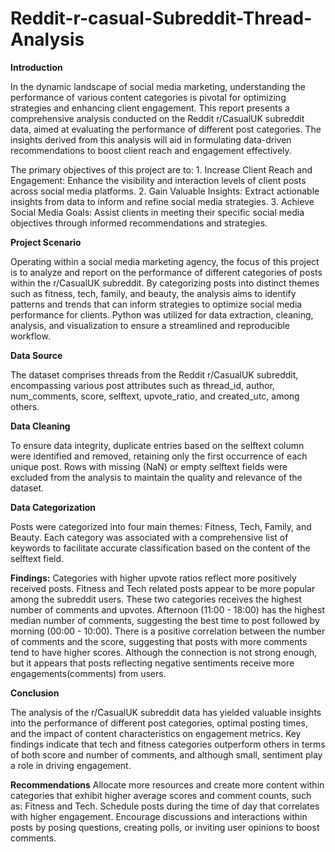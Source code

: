 # Reddit-r-casual-Subreddit-Thread-Analysis

**Introduction**

In the dynamic landscape of social media marketing, understanding the performance of various content categories is pivotal for optimizing strategies and enhancing client engagement. This report presents a comprehensive analysis conducted on the Reddit r/CasualUK subreddit data, aimed at evaluating the performance of different post categories. The insights derived from this analysis will aid in formulating data-driven recommendations to boost client reach and engagement effectively.

The primary objectives of this project are to:
	1.	Increase Client Reach and Engagement: Enhance the visibility and interaction levels of client posts across social media platforms.
	2.	Gain Valuable Insights: Extract actionable insights from data to inform and refine social media strategies.
	3.	Achieve Social Media Goals: Assist clients in meeting their specific social media objectives through informed recommendations and strategies.

**Project Scenario**

Operating within a social media marketing agency, the focus of this project is to analyze and report on the performance of different categories of posts within the r/CasualUK subreddit. By categorizing posts into distinct themes such as fitness, tech, family, and beauty, the analysis aims to identify patterns and trends that can inform strategies to optimize social media performance for clients. Python was utilized for data extraction, cleaning, analysis, and visualization to ensure a streamlined and reproducible workflow.

**Data Source**

The dataset comprises threads from the Reddit r/CasualUK subreddit, encompassing various post attributes such as thread_id, author, num_comments, score, selftext, upvote_ratio, and created_utc, among others.

**Data Cleaning**

To ensure data integrity, duplicate entries based on the selftext column were identified and removed, retaining only the first occurrence of each unique post. Rows with missing (NaN) or empty selftext fields were excluded from the analysis to maintain the quality and relevance of the dataset.

**Data Categorization**

Posts were categorized into four main themes: Fitness, Tech, Family, and Beauty. Each category was associated with a comprehensive list of keywords to facilitate accurate classification based on the content of the selftext field.


**Findings:**
Categories with higher upvote ratios reflect more positively received posts. Fitness and Tech related posts appear to be more popular among the subreddit users. These two categories receives the highest number of comments and upvotes. Afternoon (11:00 - 18:00) has the highest median number of comments, suggesting the best time to post followed by morning (00:00 - 10:00). There is a positive correlation between the number of comments and the score, suggesting that posts with more comments tend to have higher scores. Although the connection is not strong enough,  but it appears that posts reflecting negative sentiments receive more engagements(comments) from users.


**Conclusion**

The analysis of the r/CasualUK subreddit data has yielded valuable insights into the performance of different post categories, optimal posting times, and the impact of content characteristics on engagement metrics. Key findings indicate that tech and fitness categories outperform others in terms of both score and number of comments, and although small, sentiment play a role in driving engagement.

**Recommendations**
Allocate more resources and create more content within categories that exhibit higher average scores and comment counts, such as: Fitness and Tech. Schedule posts during the time of day that correlates with higher engagement. Encourage discussions and interactions within posts by posing questions, creating polls, or inviting user opinions to boost comments.

